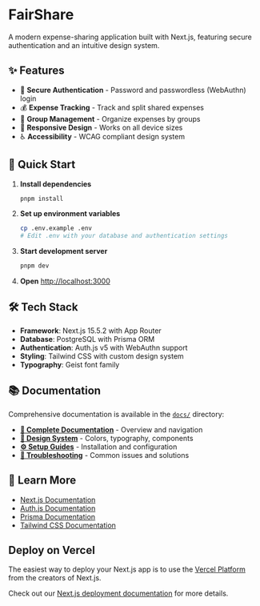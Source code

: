 # FairShare

A modern expense-sharing application built with Next.js, featuring secure authentication and an intuitive design system.

## ✨ Features

- 🔐 **Secure Authentication** - Password and passwordless (WebAuthn) login
- 💰 **Expense Tracking** - Track and split shared expenses
- 👥 **Group Management** - Organize expenses by groups
- 📱 **Responsive Design** - Works on all device sizes
- ♿ **Accessibility** - WCAG compliant design system

## 🚀 Quick Start

1. **Install dependencies**
   ```bash
   pnpm install
   ```

2. **Set up environment variables**
   ```bash
   cp .env.example .env
   # Edit .env with your database and authentication settings
   ```

3. **Start development server**
   ```bash
   pnpm dev
   ```

4. **Open** [http://localhost:3000](http://localhost:3000)

## 🛠️ Tech Stack

- **Framework**: Next.js 15.5.2 with App Router
- **Database**: PostgreSQL with Prisma ORM
- **Authentication**: Auth.js v5 with WebAuthn support
- **Styling**: Tailwind CSS with custom design system
- **Typography**: Geist font family

## 📚 Documentation

Comprehensive documentation is available in the [`docs/`](./docs/) directory:

- **[📖 Complete Documentation](./docs/README.md)** - Overview and navigation
- **[🎨 Design System](./docs/design-system/)** - Colors, typography, components
- **[⚙️ Setup Guides](./docs/setup/)** - Installation and configuration
- **[🔧 Troubleshooting](./docs/troubleshooting/)** - Common issues and solutions

## 🔗 Learn More

- [Next.js Documentation](https://nextjs.org/docs)
- [Auth.js Documentation](https://authjs.dev)
- [Prisma Documentation](https://www.prisma.io/docs)
- [Tailwind CSS Documentation](https://tailwindcss.com/docs)

## Deploy on Vercel

The easiest way to deploy your Next.js app is to use the [Vercel Platform](https://vercel.com/new?utm_medium=default-template&filter=next.js&utm_source=create-next-app&utm_campaign=create-next-app-readme) from the creators of Next.js.

Check out our [Next.js deployment documentation](https://nextjs.org/docs/app/building-your-application/deploying) for more details.
